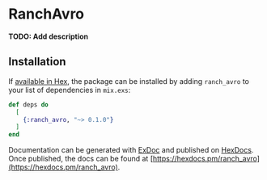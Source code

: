 # RanchAvro

**TODO: Add description**

## Installation

If [available in Hex](https://hex.pm/docs/publish), the package can be installed
by adding `ranch_avro` to your list of dependencies in `mix.exs`:

```elixir
def deps do
  [
    {:ranch_avro, "~> 0.1.0"}
  ]
end
```

Documentation can be generated with [ExDoc](https://github.com/elixir-lang/ex_doc)
and published on [HexDocs](https://hexdocs.pm). Once published, the docs can
be found at [https://hexdocs.pm/ranch_avro](https://hexdocs.pm/ranch_avro).

